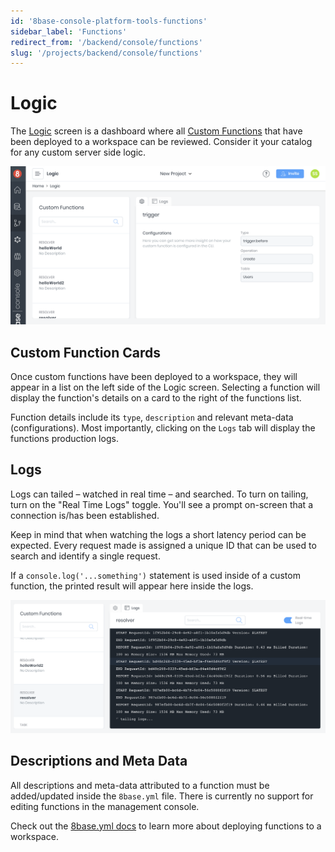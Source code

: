 ```yaml
---
id: '8base-console-platform-tools-functions'
sidebar_label: 'Functions'
redirect_from: '/backend/console/functions'
slug: '/projects/backend/console/functions'
---
```


# Logic

The [Logic](https://app.8base.com/logic) screen is a dashboard where all [Custom Functions](/projects/backend/custom-functions) that have been deployed to a workspace can be reviewed. Consider it your catalog for any custom server side logic.

![Logic screen in 8base management console](./images/logic-screen.png)

## Custom Function Cards

Once custom functions have been deployed to a workspace, they will appear in a list on the left side of the Logic screen. Selecting a function will display the function's details on a card to the right of the functions list.

Function details include its `type`, `description` and relevant meta-data (configurations). Most importantly, clicking on the `Logs` tab will display the functions production logs.

## Logs

Logs can tailed – watched in real time – and searched. To turn on tailing, turn on the "Real Time Logs" toggle. You'll see a prompt on-screen that a connection is/has been established.

Keep in mind that when watching the logs a short latency period can be expected. Every request made is assigned a unique ID that can be used to search and identify a single request.

If a `console.log('...something')` statement is used inside of a custom function, the printed result will appear here inside the logs.

![Reviewing the logs in the Logic Screen](./images/logic-logs.png)

## Descriptions and Meta Data

All descriptions and meta-data attributed to a function must be added/updated inside the `8base.yml` file. There is currently no support for editing functions in the management console.

Check out the [8base.yml docs](/projects/backend/development-tools/dev-env/8base-yml) to learn more about deploying functions to a workspace.
